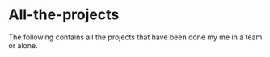 # All-the-projects
The  following contains all the projects that have been done my me in a team or alone.
